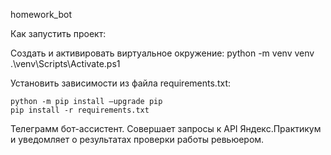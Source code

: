 homework_bot

Как запустить проект:

Cоздать и активировать виртуальное окружение:
    python -m venv venv
    .\venv\Scripts\Activate.ps1

Установить зависимости из файла requirements.txt:

    python -m pip install —upgrade pip
    pip install -r requirements.txt


Телеграмм бот-ассистент. Совершает запросы к API Яндекс.Практикум и уведомляет о результатах проверки работы ревьюером.
